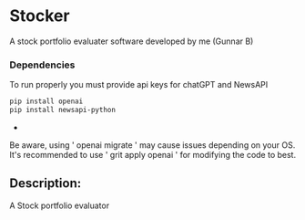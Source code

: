 # Stocker
A stock portfolio evaluater software developed by me (Gunnar B)

### Dependencies
To run properly you must provide api keys for chatGPT and NewsAPI
```bash
pip install openai
pip install newsapi-python
```
-
Be aware, using ' openai migrate ' may cause issues depending on your OS. 
It's recommended to use ' grit apply openai ' for modifying the code to best.




## Description:
A Stock portfolio evaluator 
